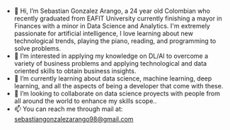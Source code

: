- 👋 Hi, I’m Sebastian Gonzalez Arango, a 24 year old Colombian who recently graduated from EAFIT University currently finishing a mayor in Finances with a minor in Data Science and Analytics. I'm extremely passionate for artificial intelligence, I love learning about new technological trends, playing the piano, reading, and programming to solve problems.
- 👀 I’m interested in applying my knowledge on DL/AI to overcome a variety of business problems and applying technological and data oriented skills to obtain business insights.
- 🌱 I’m currently learning about data science, machine learning, deep learning, and all the aspects of being a developer that come with these.
- 💞️ I’m looking to collaborate on data science proyects with people from all around the world to enhance my skills scope..
- 📫 You can reach me through mail at: sebastiangonzalezarango98@gmail.com

<!---
SebastianGonzalezA98/SebastianGonzalezA98 is a ✨ special ✨ repository because its `README.md` (this file) appears on your GitHub profile.
You can click the Preview link to take a look at your changes.
--->

